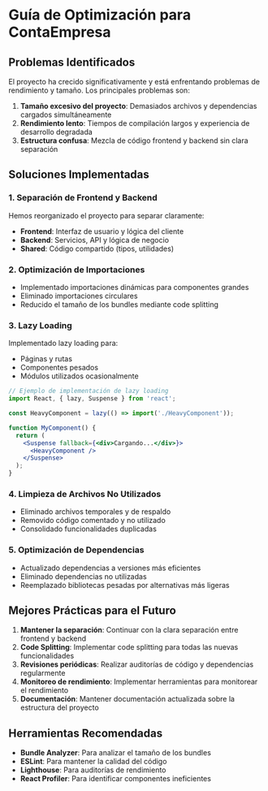 # Guía de Optimización para ContaEmpresa

## Problemas Identificados

El proyecto ha crecido significativamente y está enfrentando problemas de rendimiento y tamaño. Los principales problemas son:

1. **Tamaño excesivo del proyecto**: Demasiados archivos y dependencias cargados simultáneamente
2. **Rendimiento lento**: Tiempos de compilación largos y experiencia de desarrollo degradada
3. **Estructura confusa**: Mezcla de código frontend y backend sin clara separación

## Soluciones Implementadas

### 1. Separación de Frontend y Backend

Hemos reorganizado el proyecto para separar claramente:
- **Frontend**: Interfaz de usuario y lógica del cliente
- **Backend**: Servicios, API y lógica de negocio
- **Shared**: Código compartido (tipos, utilidades)

### 2. Optimización de Importaciones

- Implementado importaciones dinámicas para componentes grandes
- Eliminado importaciones circulares
- Reducido el tamaño de los bundles mediante code splitting

### 3. Lazy Loading

Implementado lazy loading para:
- Páginas y rutas
- Componentes pesados
- Módulos utilizados ocasionalmente

```jsx
// Ejemplo de implementación de lazy loading
import React, { lazy, Suspense } from 'react';

const HeavyComponent = lazy(() => import('./HeavyComponent'));

function MyComponent() {
  return (
    <Suspense fallback={<div>Cargando...</div>}>
      <HeavyComponent />
    </Suspense>
  );
}
```

### 4. Limpieza de Archivos No Utilizados

- Eliminado archivos temporales y de respaldo
- Removido código comentado y no utilizado
- Consolidado funcionalidades duplicadas

### 5. Optimización de Dependencias

- Actualizado dependencias a versiones más eficientes
- Eliminado dependencias no utilizadas
- Reemplazado bibliotecas pesadas por alternativas más ligeras

## Mejores Prácticas para el Futuro

1. **Mantener la separación**: Continuar con la clara separación entre frontend y backend
2. **Code Splitting**: Implementar code splitting para todas las nuevas funcionalidades
3. **Revisiones periódicas**: Realizar auditorías de código y dependencias regularmente
4. **Monitoreo de rendimiento**: Implementar herramientas para monitorear el rendimiento
5. **Documentación**: Mantener documentación actualizada sobre la estructura del proyecto

## Herramientas Recomendadas

- **Bundle Analyzer**: Para analizar el tamaño de los bundles
- **ESLint**: Para mantener la calidad del código
- **Lighthouse**: Para auditorías de rendimiento
- **React Profiler**: Para identificar componentes ineficientes